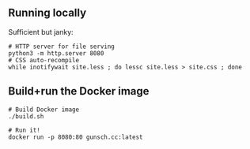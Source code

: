 ## Running locally

Sufficient but janky:
```
# HTTP server for file serving
python3 -m http.server 8080
# CSS auto-recompile
while inotifywait site.less ; do lessc site.less > site.css ; done
```

## Build+run the Docker image

```
# Build Docker image
./build.sh

# Run it!
docker run -p 8080:80 gunsch.cc:latest
```
